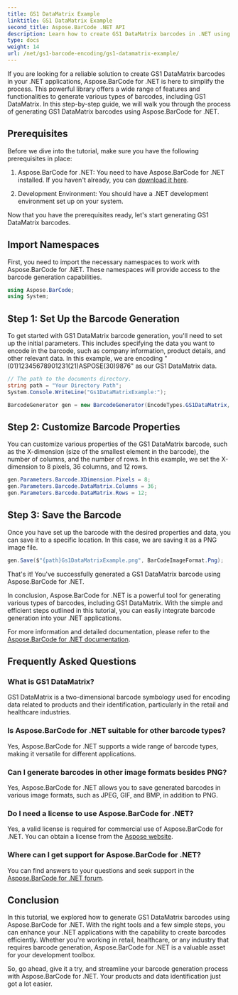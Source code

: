 ```yaml
---
title: GS1 DataMatrix Example
linktitle: GS1 DataMatrix Example
second_title: Aspose.BarCode .NET API
description: Learn how to create GS1 DataMatrix barcodes in .NET using Aspose.BarCode. Generate barcodes with ease and efficiency in just a few steps.
type: docs
weight: 14
url: /net/gs1-barcode-encoding/gs1-datamatrix-example/
---
```


If you are looking for a reliable solution to create GS1 DataMatrix barcodes in your .NET applications, Aspose.BarCode for .NET is here to simplify the process. This powerful library offers a wide range of features and functionalities to generate various types of barcodes, including GS1 DataMatrix. In this step-by-step guide, we will walk you through the process of generating GS1 DataMatrix barcodes using Aspose.BarCode for .NET.

## Prerequisites

Before we dive into the tutorial, make sure you have the following prerequisites in place:

1. Aspose.BarCode for .NET: You need to have Aspose.BarCode for .NET installed. If you haven't already, you can [download it here](https://releases.aspose.com/barcode/net/).

2. Development Environment: You should have a .NET development environment set up on your system.

Now that you have the prerequisites ready, let's start generating GS1 DataMatrix barcodes.

## Import Namespaces

First, you need to import the necessary namespaces to work with Aspose.BarCode for .NET. These namespaces will provide access to the barcode generation capabilities.

```csharp
using Aspose.BarCode;
using System;
```

## Step 1: Set Up the Barcode Generation

To get started with GS1 DataMatrix barcode generation, you'll need to set up the initial parameters. This includes specifying the data you want to encode in the barcode, such as company information, product details, and other relevant data. In this example, we are encoding "(01)12345678901231(21)ASPOSE(30)9876" as our GS1 DataMatrix data.

```csharp
// The path to the documents directory.
string path = "Your Directory Path";
System.Console.WriteLine("Gs1DataMatrixExample:");

BarcodeGenerator gen = new BarcodeGenerator(EncodeTypes.GS1DataMatrix, "(01)12345678901231(21)ASPOSE(30)9876");
```

## Step 2: Customize Barcode Properties

You can customize various properties of the GS1 DataMatrix barcode, such as the X-dimension (size of the smallest element in the barcode), the number of columns, and the number of rows. In this example, we set the X-dimension to 8 pixels, 36 columns, and 12 rows.

```csharp
gen.Parameters.Barcode.XDimension.Pixels = 8;
gen.Parameters.Barcode.DataMatrix.Columns = 36;
gen.Parameters.Barcode.DataMatrix.Rows = 12;
```

## Step 3: Save the Barcode

Once you have set up the barcode with the desired properties and data, you can save it to a specific location. In this case, we are saving it as a PNG image file.

```csharp
gen.Save($"{path}Gs1DataMatrixExample.png", BarCodeImageFormat.Png);
```

That's it! You've successfully generated a GS1 DataMatrix barcode using Aspose.BarCode for .NET.

In conclusion, Aspose.BarCode for .NET is a powerful tool for generating various types of barcodes, including GS1 DataMatrix. With the simple and efficient steps outlined in this tutorial, you can easily integrate barcode generation into your .NET applications.

For more information and detailed documentation, please refer to the [Aspose.BarCode for .NET documentation](https://reference.aspose.com/barcode/net/).

## Frequently Asked Questions

### What is GS1 DataMatrix?
GS1 DataMatrix is a two-dimensional barcode symbology used for encoding data related to products and their identification, particularly in the retail and healthcare industries.

### Is Aspose.BarCode for .NET suitable for other barcode types?
Yes, Aspose.BarCode for .NET supports a wide range of barcode types, making it versatile for different applications.

### Can I generate barcodes in other image formats besides PNG?
Yes, Aspose.BarCode for .NET allows you to save generated barcodes in various image formats, such as JPEG, GIF, and BMP, in addition to PNG.

### Do I need a license to use Aspose.BarCode for .NET?
Yes, a valid license is required for commercial use of Aspose.BarCode for .NET. You can obtain a license from the [Aspose website](https://purchase.aspose.com/buy).

### Where can I get support for Aspose.BarCode for .NET?
You can find answers to your questions and seek support in the [Aspose.BarCode for .NET forum](https://forum.aspose.com/c/barcode/13).

## Conclusion

In this tutorial, we explored how to generate GS1 DataMatrix barcodes using Aspose.BarCode for .NET. With the right tools and a few simple steps, you can enhance your .NET applications with the capability to create barcodes efficiently. Whether you're working in retail, healthcare, or any industry that requires barcode generation, Aspose.BarCode for .NET is a valuable asset for your development toolbox.

So, go ahead, give it a try, and streamline your barcode generation process with Aspose.BarCode for .NET. Your products and data identification just got a lot easier.

